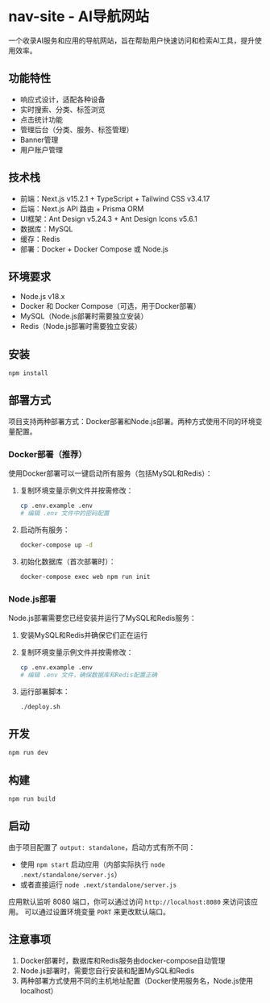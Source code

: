 # nav-site - AI导航网站

一个收录AI服务和应用的导航网站，旨在帮助用户快速访问和检索AI工具，提升使用效率。

## 功能特性

- 响应式设计，适配各种设备
- 实时搜索、分类、标签浏览
- 点击统计功能
- 管理后台（分类、服务、标签管理）
- Banner管理
- 用户账户管理

## 技术栈

- 前端：Next.js v15.2.1 + TypeScript + Tailwind CSS v3.4.17
- 后端：Next.js API 路由 + Prisma ORM
- UI框架：Ant Design v5.24.3 + Ant Design Icons v5.6.1
- 数据库：MySQL
- 缓存：Redis
- 部署：Docker + Docker Compose 或 Node.js

## 环境要求

- Node.js v18.x
- Docker 和 Docker Compose（可选，用于Docker部署）
- MySQL（Node.js部署时需要独立安装）
- Redis（Node.js部署时需要独立安装）

## 安装

```bash
npm install
```

## 部署方式

项目支持两种部署方式：Docker部署和Node.js部署。两种方式使用不同的环境变量配置。

### Docker部署（推荐）

使用Docker部署可以一键启动所有服务（包括MySQL和Redis）：

1. 复制环境变量示例文件并按需修改：

   ```bash
   cp .env.example .env
   # 编辑 .env 文件中的密码配置
   ```

2. 启动所有服务：

   ```bash
   docker-compose up -d
   ```

3. 初始化数据库（首次部署时）：
   ```bash
   docker-compose exec web npm run init
   ```

### Node.js部署

Node.js部署需要您已经安装并运行了MySQL和Redis服务：

1. 安装MySQL和Redis并确保它们正在运行

2. 复制环境变量示例文件并按需修改：

   ```bash
   cp .env.example .env
   # 编辑 .env 文件，确保数据库和Redis配置正确
   ```

3. 运行部署脚本：
   ```bash
   ./deploy.sh
   ```

## 开发

```bash
npm run dev
```

## 构建

```bash
npm run build
```

## 启动

由于项目配置了 `output: standalone`，启动方式有所不同：

- 使用 `npm start` 启动应用（内部实际执行 `node .next/standalone/server.js`）
- 或者直接运行 `node .next/standalone/server.js`

应用默认监听 8080 端口，你可以通过访问 `http://localhost:8080` 来访问该应用。
可以通过设置环境变量 `PORT` 来更改默认端口。

## 注意事项

1. Docker部署时，数据库和Redis服务由docker-compose自动管理
2. Node.js部署时，需要您自行安装和配置MySQL和Redis
3. 两种部署方式使用不同的主机地址配置（Docker使用服务名，Node.js使用localhost）
